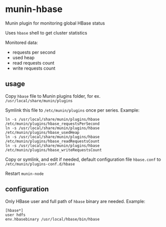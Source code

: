 # munin-hbase
Munin plugin for monitoring global HBase status

Uses `hbase` shell to get cluster statistics 

Monitored data:
 * requests per second
 * used heap
 * read requests count
 * write requests count

## usage
Copy `hbase` file to Munin plugins folder, for ex. `/usr/local/share/munin/plugins`

Symlink this file to `/etc/munin/plugins` once per series.
Example:
```
ln -s /usr/local/share/munin/plugins/hbase /etc/munin/plugins/hbase_requestsPerSecond
ln -s /usr/local/share/munin/plugins/hbase /etc/munin/plugins/hbase_usedHeap
ln -s /usr/local/share/munin/plugins/hbase /etc/munin/plugins/hbase_readRequestsCount
ln -s /usr/local/share/munin/plugins/hbase /etc/munin/plugins/hbase_writeRequestsCount
```

Copy or symlink, and edit if needed, default configuration file `hbase.conf` to `/etc/munin/plugins-conf.d/hbase`

Restart `munin-node`

## configuration
Only HBase user and full path of `hbase` binary are needed.
Example:
```
[hbase*]
user hdfs
env.hbasebinary /usr/local/hbase/bin/hbase
```
